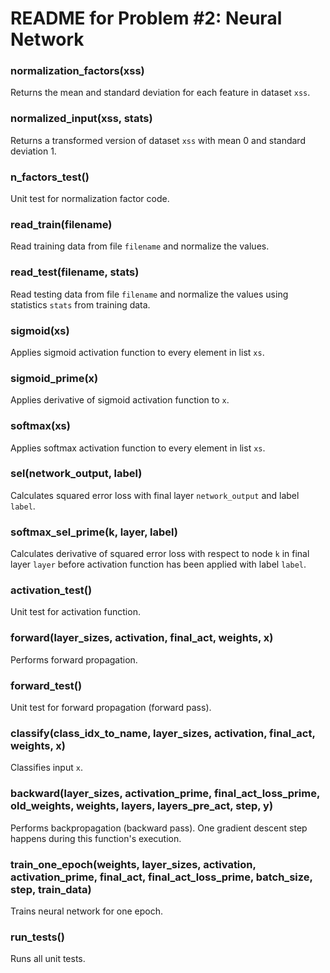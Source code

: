 # README for Problem \#2: Neural Network

### normalization_factors(xss)
Returns the mean and standard deviation for each feature in dataset `xss`.

### normalized_input(xss, stats)
Returns a transformed version of dataset `xss` with mean 0 and standard deviation 1.

### n_factors_test()
Unit test for normalization factor code.

### read_train(filename)
Read training data from file `filename` and normalize the values.

### read_test(filename, stats)
Read testing data from file `filename` and normalize the values using statistics `stats` from training data.

### sigmoid(xs)
Applies sigmoid activation function to every element in list `xs`.

### sigmoid_prime(x)
Applies derivative of sigmoid activation function to `x`.

### softmax(xs)
Applies softmax activation function to every element in list `xs`.

### sel(network_output, label)
Calculates squared error loss with final layer `network_output` and label `label`.

### softmax_sel_prime(k, layer, label)
Calculates derivative of squared error loss with respect to node `k` in final layer `layer` before activation function has been applied with label `label`.

### activation_test()
Unit test for activation function.

### forward(layer_sizes, activation, final_act, weights, x)
Performs forward propagation.

### forward_test()
Unit test for forward propagation (forward pass).

### classify(class_idx_to_name, layer_sizes, activation, final_act, weights, x)
Classifies input `x`.

### backward(layer_sizes, activation_prime, final_act_loss_prime, old_weights, weights, layers, layers_pre_act, step, y)
Performs backpropagation (backward pass). One gradient descent step happens during this function's execution.

### train_one_epoch(weights, layer_sizes, activation, activation_prime, final_act, final_act_loss_prime, batch_size, step, train_data)
Trains neural network for one epoch.

### run_tests()
Runs all unit tests.